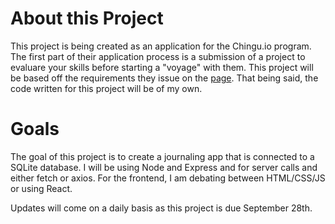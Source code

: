 # About this Project

This project is being created as an application for the Chingu.io program. The first part of their application process is a submission of a project to evaluare your skills before starting a "voyage" with them. This project will be based off the requirements they issue on the [page](https://github.com/chingu-voyages/soloproject-tier3-journal-app). That being said, the code written for this project will be of my own.

# Goals

The goal of this project is to create a journaling app that is connected to a SQLite database. I will be using Node and Express and for server calls and either fetch or axios. For the frontend, I am debating between HTML/CSS/JS or using React. 

Updates will come on a daily basis as this project is due September 28th.